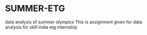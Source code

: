 # SUMMER-ETG
data analysis of summer olympics
This is assignment given for data analysis for skill india etg internship
